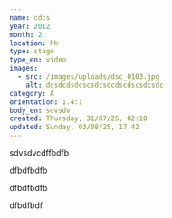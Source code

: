 ```yaml
---
name: cdcs
year: 2012
month: 2
location: hh
type: stage
type_en: video
images:
  - src: /images/uploads/dsc_0103.jpg
    alt: dcsdcdsdcscsdcsdcdscdscsdcsdc
category: A
orientation: 1.4:1
body_en: sdvsdv
created: Thursday, 31/07/25, 02:10
updated: Sunday, 03/08/25, 17:42
---
```

sdvsdvcdffbdfb

dfbdfbdfb

dfbdfbdfb

dfbdfbdf
